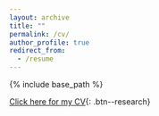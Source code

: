 ```yaml
---
layout: archive
title: ""
permalink: /cv/
author_profile: true
redirect_from:
  - /resume
---
```


{% include base_path %}

[Click here for my CV](/files/CV_Mustafa_Kaba.pdf){: .btn--research}